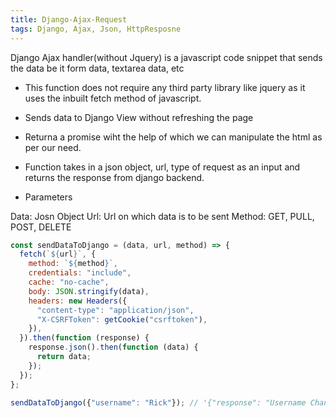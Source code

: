 ```yaml
---
title: Django-Ajax-Request
tags: Django, Ajax, Json, HttpResposne
---
```


Django Ajax handler(without Jquery) is a javascript code snippet that sends the data be it form data, textarea data, etc

- This function does not require any third party library like jquery as it uses the inbuilt fetch method of javascript.
- Sends data to Django View without refreshing the page
- Returna a promise wiht the help of which we can manipulate the html as per our need.
- Function takes in a json object, url, type of request as an input and returns the response from django backend.

- Parameters

Data: Josn Object
Url: Url on which data is to be sent
Method: GET, PULL, POST, DELETE

```js
const sendDataToDjango = (data, url, method) => {
  fetch(`${url}`, {
    method: `${method}`,
    credentials: "include",
    cache: "no-cache",
    body: JSON.stringify(data),
    headers: new Headers({
      "content-type": "application/json",
      "X-CSRFToken": getCookie("csrftoken"),
    }),
  }).then(function (response) {
    response.json().then(function (data) {
      return data;
    });
  });
};
```

```js
sendDataToDjango({"username": "Rick"}); // '{"response": "Username Changed"}'
```
